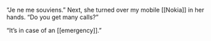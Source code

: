 “Je ne me souviens.” Next, she turned over my mobile [[Nokia]] in her hands. “Do you get many calls?”

“It’s in case of an [[emergency]].”